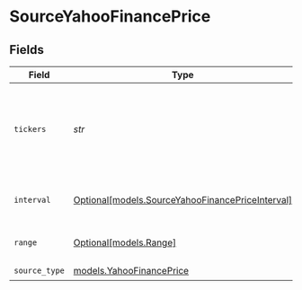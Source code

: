 # SourceYahooFinancePrice


## Fields

| Field                                                                                            | Type                                                                                             | Required                                                                                         | Description                                                                                      |
| ------------------------------------------------------------------------------------------------ | ------------------------------------------------------------------------------------------------ | ------------------------------------------------------------------------------------------------ | ------------------------------------------------------------------------------------------------ |
| `tickers`                                                                                        | *str*                                                                                            | :heavy_check_mark:                                                                               | Comma-separated identifiers for the stocks to be queried. Whitespaces are allowed.               |
| `interval`                                                                                       | [Optional[models.SourceYahooFinancePriceInterval]](../models/sourceyahoofinancepriceinterval.md) | :heavy_minus_sign:                                                                               | The interval of between prices queried.                                                          |
| `range`                                                                                          | [Optional[models.Range]](../models/range.md)                                                     | :heavy_minus_sign:                                                                               | The range of prices to be queried.                                                               |
| `source_type`                                                                                    | [models.YahooFinancePrice](../models/yahoofinanceprice.md)                                       | :heavy_check_mark:                                                                               | N/A                                                                                              |